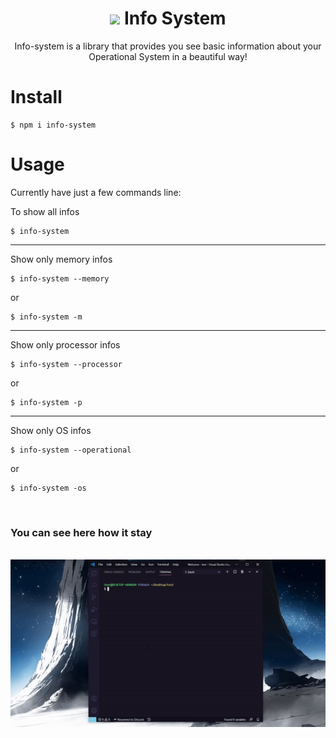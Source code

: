 <h1 align='center'><img src='https://cdn3.iconfinder.com/data/icons/bold-blue-glyphs-free-samples/32/Info_Circle_Symbol_Information_Letter-64.png' width='30' /> Info System</h1>

<p align='center'>Info-system is a library that provides you see basic information about your Operational System in a beautiful way!</p>

# Install

```node
$ npm i info-system
```

# Usage

<p>Currently have just a few commands line:</p>

To show all infos

```
$ info-system
```

<hr>

Show only memory infos

```
$ info-system --memory
```

or

```
$ info-system -m
```

<hr>

Show only processor infos

```
$ info-system --processor
```

or

```
$ info-system -p
```

<hr>

Show only OS infos

```
$ info-system --operational
```

or

```
$ info-system -os
```

<br />

### You can see here how it stay

<br />

<img src='./assets/info-system.gif' />
